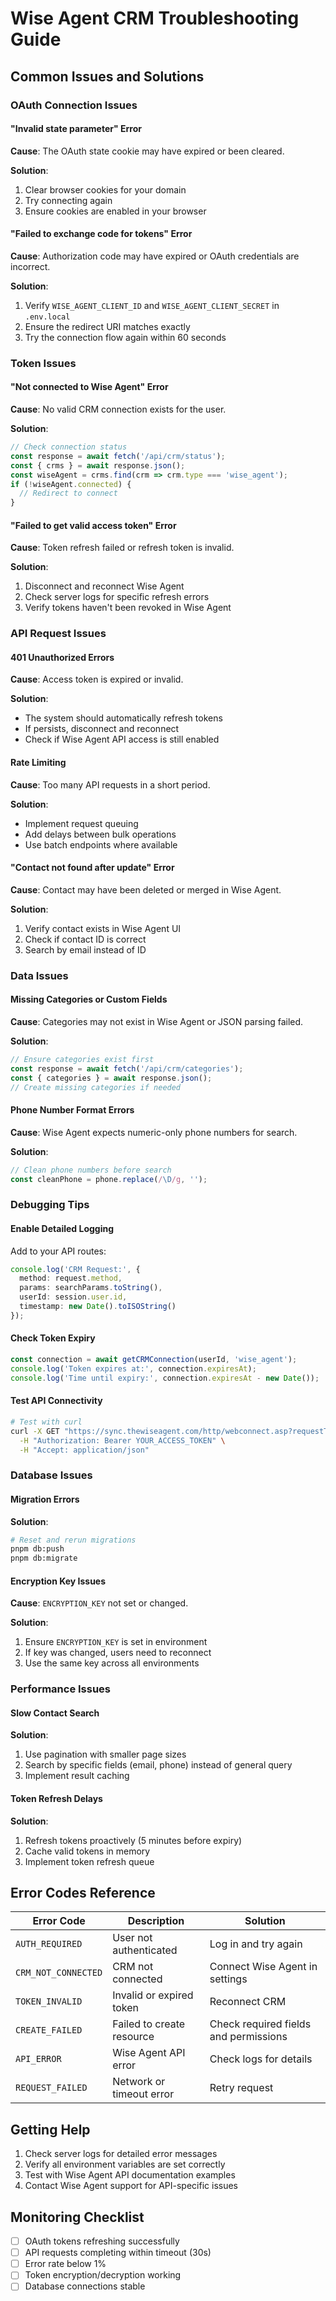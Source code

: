# Wise Agent CRM Troubleshooting Guide

## Common Issues and Solutions

### OAuth Connection Issues

#### "Invalid state parameter" Error

**Cause**: The OAuth state cookie may have expired or been cleared.

**Solution**:
1. Clear browser cookies for your domain
2. Try connecting again
3. Ensure cookies are enabled in your browser

#### "Failed to exchange code for tokens" Error

**Cause**: Authorization code may have expired or OAuth credentials are incorrect.

**Solution**:
1. Verify `WISE_AGENT_CLIENT_ID` and `WISE_AGENT_CLIENT_SECRET` in `.env.local`
2. Ensure the redirect URI matches exactly
3. Try the connection flow again within 60 seconds

### Token Issues

#### "Not connected to Wise Agent" Error

**Cause**: No valid CRM connection exists for the user.

**Solution**:
```typescript
// Check connection status
const response = await fetch('/api/crm/status');
const { crms } = await response.json();
const wiseAgent = crms.find(crm => crm.type === 'wise_agent');
if (!wiseAgent.connected) {
  // Redirect to connect
}
```

#### "Failed to get valid access token" Error

**Cause**: Token refresh failed or refresh token is invalid.

**Solution**:
1. Disconnect and reconnect Wise Agent
2. Check server logs for specific refresh errors
3. Verify tokens haven't been revoked in Wise Agent

### API Request Issues

#### 401 Unauthorized Errors

**Cause**: Access token is expired or invalid.

**Solution**:
- The system should automatically refresh tokens
- If persists, disconnect and reconnect
- Check if Wise Agent API access is still enabled

#### Rate Limiting

**Cause**: Too many API requests in a short period.

**Solution**:
- Implement request queuing
- Add delays between bulk operations
- Use batch endpoints where available

#### "Contact not found after update" Error

**Cause**: Contact may have been deleted or merged in Wise Agent.

**Solution**:
1. Verify contact exists in Wise Agent UI
2. Check if contact ID is correct
3. Search by email instead of ID

### Data Issues

#### Missing Categories or Custom Fields

**Cause**: Categories may not exist in Wise Agent or JSON parsing failed.

**Solution**:
```typescript
// Ensure categories exist first
const response = await fetch('/api/crm/categories');
const { categories } = await response.json();
// Create missing categories if needed
```

#### Phone Number Format Errors

**Cause**: Wise Agent expects numeric-only phone numbers for search.

**Solution**:
```typescript
// Clean phone numbers before search
const cleanPhone = phone.replace(/\D/g, '');
```

### Debugging Tips

#### Enable Detailed Logging

Add to your API routes:
```typescript
console.log('CRM Request:', {
  method: request.method,
  params: searchParams.toString(),
  userId: session.user.id,
  timestamp: new Date().toISOString()
});
```

#### Check Token Expiry

```typescript
const connection = await getCRMConnection(userId, 'wise_agent');
console.log('Token expires at:', connection.expiresAt);
console.log('Time until expiry:', connection.expiresAt - new Date());
```

#### Test API Connectivity

```bash
# Test with curl
curl -X GET "https://sync.thewiseagent.com/http/webconnect.asp?requestType=getUser" \
  -H "Authorization: Bearer YOUR_ACCESS_TOKEN" \
  -H "Accept: application/json"
```

### Database Issues

#### Migration Errors

**Solution**:
```bash
# Reset and rerun migrations
pnpm db:push
pnpm db:migrate
```

#### Encryption Key Issues

**Cause**: `ENCRYPTION_KEY` not set or changed.

**Solution**:
1. Ensure `ENCRYPTION_KEY` is set in environment
2. If key was changed, users need to reconnect
3. Use the same key across all environments

### Performance Issues

#### Slow Contact Search

**Solution**:
1. Use pagination with smaller page sizes
2. Search by specific fields (email, phone) instead of general query
3. Implement result caching

#### Token Refresh Delays

**Solution**:
1. Refresh tokens proactively (5 minutes before expiry)
2. Cache valid tokens in memory
3. Implement token refresh queue

## Error Codes Reference

| Error Code | Description | Solution |
|------------|-------------|----------|
| `AUTH_REQUIRED` | User not authenticated | Log in and try again |
| `CRM_NOT_CONNECTED` | CRM not connected | Connect Wise Agent in settings |
| `TOKEN_INVALID` | Invalid or expired token | Reconnect CRM |
| `CREATE_FAILED` | Failed to create resource | Check required fields and permissions |
| `API_ERROR` | Wise Agent API error | Check logs for details |
| `REQUEST_FAILED` | Network or timeout error | Retry request |

## Getting Help

1. Check server logs for detailed error messages
2. Verify all environment variables are set correctly
3. Test with Wise Agent API documentation examples
4. Contact Wise Agent support for API-specific issues

## Monitoring Checklist

- [ ] OAuth tokens refreshing successfully
- [ ] API requests completing within timeout (30s)
- [ ] Error rate below 1%
- [ ] Token encryption/decryption working
- [ ] Database connections stable